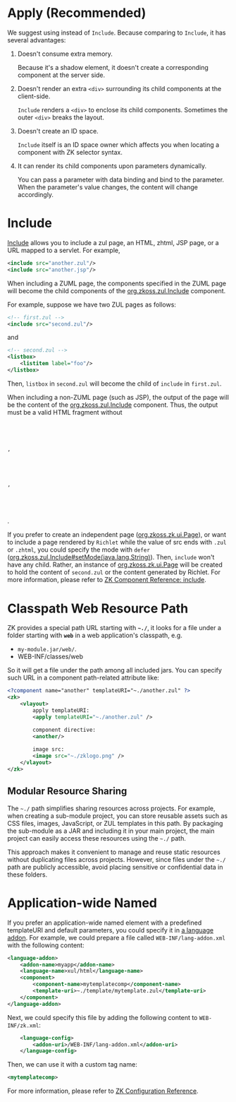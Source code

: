 # Apply (Recommended)

We suggest using
[<apply>](http://books.zkoss.org/zk-mvvm-book/8.0/shadow_elements/shadow_elements.html)
instead of `Include`. Because comparing to `Include`, it has several
advantages:

1.  Doesn't consume extra memory.
      
    Because it's a shadow element, it doesn't create a corresponding
    component at the server side.
2.  Doesn't render an extra `<div>` surrounding its child components at
    the client-side.
      
    `Include` renders a `<div>` to enclose its child components.
    Sometimes the outer `<div>` breaks the layout.
3.  Doesn't create an ID space.
      
    `Include` itself is an ID space owner which affects you when
    locating a component with ZK selector syntax.
4.  It can render its child components upon parameters dynamically.
      
    You can pass a parameter with data binding and bind to the
    parameter. When the parameter's value changes, the content will
    change accordingly.

# Include

[Include]({{site.baseurl}}/zk_component_ref/include)
allows you to include a zul page, an HTML, zhtml, JSP page, or a URL
mapped to a servlet. For example,

```xml
<include src="another.zul"/>
<include src="another.jsp"/>
```

When including a ZUML page, the components specified in the ZUML page
will become the child components of the
[org.zkoss.zul.Include](https://www.zkoss.org/javadoc/latest/zk/org/zkoss/zul/Include.html) component.

For example, suppose we have two ZUL pages as follows:

```xml
<!-- first.zul -->
<include src="second.zul"/>
```

and

```xml
<!-- second.zul -->
<listbox>
    <listitem label="foo"/>
</listbox>
```

Then, `listbox` in `second.zul` will become the child of `include` in
`first.zul`.

When including a non-ZUML page (such as JSP), the output of the page
will be the content of the [org.zkoss.zul.Include](https://www.zkoss.org/javadoc/latest/zk/org/zkoss/zul/Include.html)
component. Thus, the output must be a valid HTML fragment without <code>

<html>

,

<head>

,

<body>

</code>.

If you prefer to create an independent page
([org.zkoss.zk.ui.Page](https://www.zkoss.org/javadoc/latest/zk/org/zkoss/zk/ui/Page.html)), or want to
include a page rendered by `Richlet` while the value of src ends with
`.zul` or `.zhtml`, you could specify the mode with `defer`
([org.zkoss.zul.Include#setMode(java.lang.String)](https://www.zkoss.org/javadoc/latest/zk/org/zkoss/zul/Include.html#setMode(java.lang.String))).
Then, `include` won't have any child. Rather, an instance of
[org.zkoss.zk.ui.Page](https://www.zkoss.org/javadoc/latest/zk/org/zkoss/zk/ui/Page.html) will be created
to hold the content of `second.zul` or the content generated by Richlet.
For more information, please refer to [ZK Component Reference: include]({{site.baseurl}}/zk_component_ref/include).

# Classpath Web Resource Path

ZK provides a special path URL starting with **`~./`**, it looks for a
file under a folder starting with **`web`** in a web application's
classpath, e.g.

- `my-module.jar/web/`.
- WEB-INF/classes/web

So it will get a file under the path among all included jars. You can
specify such URL in a component path-related attribute like:

```xml
<?component name="another" templateURI="~./another.zul" ?>
<zk>
    <vlayout>
        apply templateURI:
        <apply templateURI="~./another.zul" />

        component directive:
        <another/>
        
        image src:
        <image src="~./zklogo.png" />
    </vlayout>
</zk>
```

## Modular Resource Sharing

The `~./` path simplifies sharing resources across projects. For example, when creating a sub-module project, you can store reusable assets such as CSS files, images, JavaScript, or ZUL templates in this path. By packaging the sub-module as a JAR and including it in your main project, the main project can easily access these resources using the `~./` path.

This approach makes it convenient to manage and reuse static resources without duplicating files across projects. However, since files under the `~./` path are publicly accessible, avoid placing sensitive or confidential data in these folders.

# Application-wide Named <Apply>

If you prefer an application-wide named
[<apply>](http://books.zkoss.org/zk-mvvm-book/8.0/syntax/apply.html)
element with a predefined templateURI and default parameters, you could
specify it in [a language addon]({{site.baseurl}}/zk_client_side_ref/language_definition). For
example, we could prepare a file called `WEB-INF/lang-addon.xml` with
the following content:

```xml
<language-addon>
    <addon-name>myapp</addon-name>
    <language-name>xul/html</language-name>
    <component>
        <component-name>mytemplatecomp</component-name>
        <template-uri>~./template/mytemplate.zul</template-uri>
    </component>
</language-addon>
```

Next, we could specify this file by adding the following content to
`WEB-INF/zk.xml`:

```xml
    <language-config>
        <addon-uri>/WEB-INF/lang-addon.xml</addon-uri>
    </language-config>
```

Then, we can use it with a custom tag name:

```xml
<mytemplatecomp>
```

For more information, please refer to [ZK Configuration Reference]({{site.baseurl}}/zk_config_ref/the_language-config_element).
